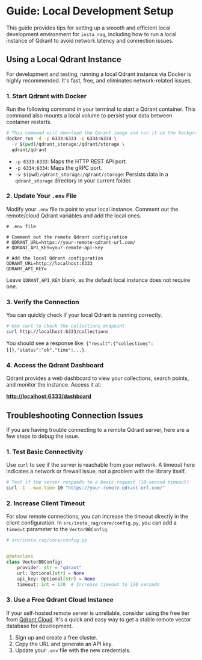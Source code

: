 # Guide: Local Development Setup

This guide provides tips for setting up a smooth and efficient local development environment for `insta_rag`, including how to run a local instance of Qdrant to avoid network latency and connection issues.

## Using a Local Qdrant Instance

For development and testing, running a local Qdrant instance via Docker is highly recommended. It's fast, free, and eliminates network-related issues.

### 1. Start Qdrant with Docker

Run the following command in your terminal to start a Qdrant container. This command also mounts a local volume to persist your data between container restarts.

```bash
# This command will download the Qdrant image and run it in the background.
docker run -d -p 6333:6333 -p 6334:6334 \
  -v $(pwd)/qdrant_storage:/qdrant/storage \
  qdrant/qdrant
```

- `-p 6333:6333`: Maps the HTTP REST API port.
- `-p 6334:6334`: Maps the gRPC port.
- `-v $(pwd)/qdrant_storage:/qdrant/storage`: Persists data in a `qdrant_storage` directory in your current folder.

### 2. Update Your `.env` File

Modify your `.env` file to point to your local instance. Comment out the remote/cloud Qdrant variables and add the local ones.

```env
# .env file

# Comment out the remote Qdrant configuration
# QDRANT_URL=https://your-remote-qdrant-url.com/
# QDRANT_API_KEY=your-remote-api-key

# Add the local Qdrant configuration
QDRANT_URL=http://localhost:6333
QDRANT_API_KEY=
```

Leave `QDRANT_API_KEY` blank, as the default local instance does not require one.

### 3. Verify the Connection

You can quickly check if your local Qdrant is running correctly.

```bash
# Use curl to check the collections endpoint
curl http://localhost:6333/collections
```

You should see a response like: `{"result":{"collections":[]},"status":"ok","time":...}`.

### 4. Access the Qdrant Dashboard

Qdrant provides a web dashboard to view your collections, search points, and monitor the instance. Access it at:

**<http://localhost:6333/dashboard>**

## Troubleshooting Connection Issues

If you are having trouble connecting to a remote Qdrant server, here are a few steps to debug the issue.

### 1. Test Basic Connectivity

Use `curl` to see if the server is reachable from your network. A timeout here indicates a network or firewall issue, not a problem with the library itself.

```bash
# Test if the server responds to a basic request (10-second timeout)
curl -I --max-time 10 "https://your-remote-qdrant-url.com/"
```

### 2. Increase Client Timeout

For slow remote connections, you can increase the timeout directly in the client configuration. In `src/insta_rag/core/config.py`, you can add a `timeout` parameter to the `VectorDBConfig`.

```python
# src/insta_rag/core/config.py


@dataclass
class VectorDBConfig:
    provider: str = "qdrant"
    url: Optional[str] = None
    api_key: Optional[str] = None
    timeout: int = 120  # Increase timeout to 120 seconds
```

### 3. Use a Free Qdrant Cloud Instance

If your self-hosted remote server is unreliable, consider using the free tier from [Qdrant Cloud](https://cloud.qdrant.io). It's a quick and easy way to get a stable remote vector database for development.

1. Sign up and create a free cluster.
1. Copy the URL and generate an API key.
1. Update your `.env` file with the new credentials.
